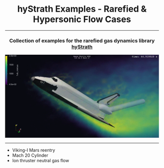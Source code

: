 <h1 align="center">hyStrath Examples - Rarefied & Hypersonic Flow Cases</h1>
<hr style="height:1px;" />
<h3 align="center">Collection of examples for the rarefied gas dynamics library <a href="https://github.com/hystrath/hyStrath">hyStrath</a></h3>

![](img/shuttle.png)

<hr style="height:1px;" />


* Viking-I Mars reentry
* Mach 20 Cylinder
* Ion thruster neutral gas flow